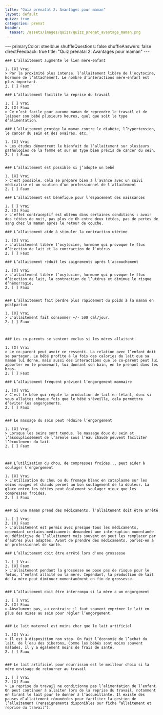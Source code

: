 ```yaml
---
title: "Quiz prénatal 2: Avantages pour maman"
layout: default
quizz: true
categories: prenat
header:
  teaser: /assets/images/quizz/quizz_prenat_avantage_maman.png
--- 
```

<div class="quizdown">
    ---
    primaryColor: steelblue
    shuffleQuestions: false
    shuffleAnswers: false
    directFeedback: true
    title: "Quiz prénatal 2: Avantages pour maman"
    ---

    ### L’allaitement augmente le lien mère-enfant
    
    1. [X] Vrai
    > Par la proximité plus intense, l’allaitement libère de l’ocytocine, hormone de l’attachement. Le nombre d’interactions mère-enfant est plus important.
    2. [ ] Faux

    ### L’allaitement facilite la reprise du travail
    
    1. [ ] Vrai
    2. [X] Faux
    > Ce n’est facile pour aucune maman de reprendre le travail et de laisser son bébé plusieurs heures, quel que soit le type d’alimentation. 
    
    ### L’allaitement protège la maman contre le diabète, l’hypertension, le cancer du sein et des ovaires, etc.
    
    1. [X] Vrai
    > Les études démontrent le bienfait de l’allaitement sur plusieurs pathologies de la femme et sur un type bien précis de cancer du sein.
    2. [ ] Faux


    ### L’allaitement est possible si j’adopte un bébé
    
    1. [X] Vrai
    > C’est possible, cela se prépare bien à l’avance avec un suivi médicalisé et un soutien d’un professionnel de l’allaitement
    2. [ ] Faux

    ### L’allaitement est bénéfique pour l’espacement des naissances

    1. [ ] Vrai
    2. [X] Faux
    > L’effet contraceptif est obtenu dans certaines conditions : avoir des tétées de nuit, pas plus de 6h entre deux tétées, pas de pertes de sang chez la maman après le retour de couche. 
    
    ### L’allaitement aide à stimuler la contraction utérine 
    
    1. [X] Vrai
    > L’allaitement libère l’ocytocine, hormone qui provoque le flux d’éjection de lait et la contraction de l’utérus.
    2. [ ] Faux

    ### L’allaitement réduit les saignements après l’accouchement
    
    1. [X] Vrai
    > L’allaitement libère l’ocytocine, hormone qui provoque le flux d’éjection de lait, la contraction de l’utérus et diminue le risque d’hémorragie.
    2. [ ] Faux


    ### L’allaitement fait perdre plus rapidement du poids à la maman en postpartum 
    
    1. [X] Vrai
    > L’allaitement fait consommer +/- 500 cal/jour. 
    2. [ ] Faux


    
    ### Les co-parents se sentent exclus si les mères allaitent
    
    1. [X] Vrai
    > Le co-parent peut avoir ce ressenti. La relation avec l’enfant doit se partager. Le bébé profite à la fois des calories du lait que sa maman lui donne, mais aussi des interactions que le co-parent peut lui apporter en le promenant, lui donnant son bain, en le prenant dans les bras…
    2. [ ] Faux

    ### L’allaitement fréquent prévient l’engorgement mammaire
    
    1. [X] Vrai
    > C’est le bébé qui régule la production de lait en tétant, donc si vous allaitez chaque fois que le bébé s'éveille, cela permettra d’éviter les engorgements.
    2. [ ] Faux


    ### Le massage du sein peut réduire l’engorgement 
    
    1. [X] Vrai
    > Lorsque les seins sont tendus, le massage doux du sein et l’assouplissement de l’aréole sous l’eau chaude peuvent faciliter l’écoulement du lait.
    2. [ ] Faux


    
    ### L’utilisation du chou, de compresses froides... peut aider à soulager l’engorgement
    
    1. [X] Vrai
    > L’utilisation du chou ou du fromage blanc en cataplasme sur les seins rouges et chauds permet un bon soulagement de la douleur. La glace entre les tétées peut également soulager mieux que les compresses froides.
    2. [ ] Faux

    
    ### Si une maman prend des médicaments, l’allaitement doit être arrêté
        
    1. [ ] Vrai
    2. [X] Faux
    > L’allaitement est permis avec presque tous les médicaments, cependant certains médicaments demandent une interruption momentanée ou définitive de l’allaitement mais souvent on peut les remplacer par d’autres plus adaptés. Avant de prendre des médicaments, parlez-en à un professionnel de santé.
    
    ### L’allaitement doit être arrêté lors d’une grossesse
    
    1. [ ] Vrai
    2. [X] Faux
    > L’allaitement pendant la grossesse ne pose pas de risque pour le fœtus, l’enfant allaité ou la mère. Cependant, la production de lait de la mère peut diminuer momentanément en fin de grossesse.

    
    ### L’allaitement doit être interrompu si la mère a un engorgement
    
    1. [ ] Vrai
    2. [X] Faux
    > Absolument pas, au contraire il faut souvent exprimer le lait en plus des mises au sein pour régler l’engorgement.


    ### Le lait maternel est moins cher que le lait artificiel
    
    1. [X] Vrai
    > Il est à disposition non stop. On fait l’économie de l’achat du lait, de l’eau des biberons… Comme les bébés sont moins souvent malades, il y a également moins de frais de santé.
    2. [ ] Faux


    ### Le lait artificiel pour nourrisson est le meilleur choix si la mère envisage de retourner au travail
    
    1. [ ] Vrai
    2. [X] Faux
    > La reprise du travail ne conditionne pas l’alimentation de l’enfant. On peut continuer à allaiter lors de la reprise du travail, notamment en tirant le lait pour le donner à l’accueillante. Il existe des pauses d’allaitement rémunérées pour faciliter la gestion de l’allaitement (renseignements disponibles sur fiche “allaitement et reprise du travail”).

</div>
